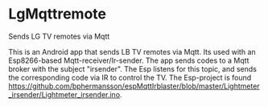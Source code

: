 # LgMqttremote
Sends LG TV remotes via Mqtt

This is an Android app that sends LB TV remotes via Mqtt. Its used with an Esp8266-based Mqtt-receiver/Ir-sender. 
The app sends codes to a Mqtt broker with the subject "irsender". The Esp listens for this topic, and sends the
corresponding code via IR to control the TV. 
The Esp-project is found https://github.com/bphermansson/espMqttIrblaster/blob/master/Lightmeter_irsender/Lightmeter_irsender.ino.
